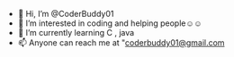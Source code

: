- 👋 Hi, I’m @CoderBuddy01
- 👀 I’m interested in coding and helping people☺️☺️
- 🌱 I’m currently learning C , java 
- 📫 Anyone can reach me at "coderbuddy01@gmail.com

<!---
CoderBuddy01/CoderBuddy01 is a ✨ special ✨ repository because its `README.md` (this file) appears on your GitHub profile.
You can click the Preview link to take a look at your changes.
--->
